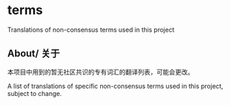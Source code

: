 # terms
Translations of non-consensus terms used in this project

## About/ 关于

本项目中用到的暂无社区共识的专有词汇的翻译列表，可能会更改。

A list of translations of specific non-consensus terms used in this project, subject to change.
